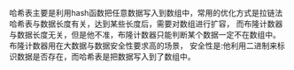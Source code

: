 哈希表主要是利用hash函数把任意数据写入到数组中，常用的优化方式是拉链法
哈希表与数据长度有关，达到某些长度后，需要对数组进行扩容，
而布隆计数器与数据长度无关，但是他不准，布隆计数器只能判断某个数据一定不在数组中。
布隆计数器用在大数据与数据安全性要求高的场景，
安全性是:他利用二进制来标识数据是否存在，而哈希表是把数据写入到了数组中。